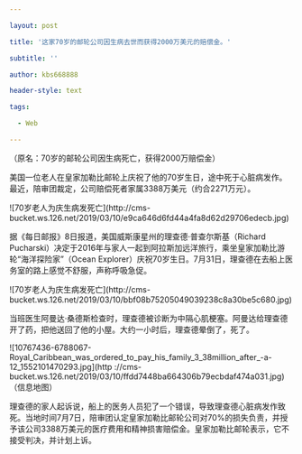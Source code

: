 ---
layout: post
title: '这家70岁的邮轮公司因生病去世而获得2000万美元的赔偿金。'
subtitle: ''
author: kbs668888
header-style: text
tags:
  - Web
---
（原名：70岁的邮轮公司因生病死亡，获得2000万赔偿金）

美国一位老人在皇家加勒比邮轮上庆祝了他的70岁生日，途中死于心脏病发作。最近，陪审团裁定，公司赔偿死者家属3388万美元（约合2271万元）。

![70岁老人为庆生病发死亡](http://cms-
bucket.ws.126.net/2019/03/10/e9ca646d6fd44a4fa8d62d29706edecb.jpg)

据《每日邮报》8日报道，美国威斯康星州的理查德·普查尔斯基（Richard
Pucharski）决定于2016年与家人一起到阿拉斯加远洋旅行，乘坐皇家加勒比游轮“海洋探险家”（Ocean
Explorer）庆祝70岁生日。7月31日，理查德在去船上医务室的路上感觉不舒服，声称呼吸急促。

![70岁老人为庆生病发死亡](http://cms-
bucket.ws.126.net/2019/03/10/bbf08b75205049039238c8a30be5c680.jpg)

当班医生阿曼达·桑德斯检查时，理查德被诊断为中隔心肌梗塞。阿曼达给理查德开了药，把他送回了他的小屋。大约一小时后，理查德晕倒了，死了。

![10767436-6788067-Royal_Caribbean_was_ordered_to_pay_his_family_3_38million_after_-a-12_1552101470293.jpg](http
://cms-
bucket.ws.126.net/2019/03/10/ffdd7448ba664306b79ecbdaf474a031.jpg)（信息地图）

理查德的家人起诉说，船上的医务人员犯了一个错误，导致理查德心脏病发作致死。当地时间7月7日，陪审团认定皇家加勒比邮轮公司对70%的损失负责，并授予该公司3388万美元的医疗费用和精神损害赔偿金。皇家加勒比邮轮表示，它不接受判决，并计划上诉。

